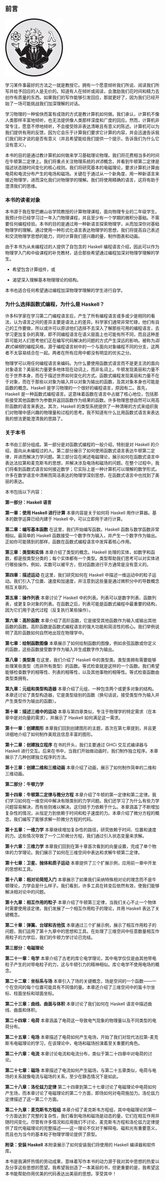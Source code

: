 ## 前言

![Image](img/common.jpg)

学习某件事最好的方法之一就是教授它。拥有一个愿意倾听我们所说、阅读我们所写并给予回应的人是无价的。知道有人在倾听或阅读，会激励我们花时间和精力去创作有质量的东西。如果我们的写作能够引发回应，那就更好了，因为我们已经开始了一场可能挑战我们加深理解的对话。

学习物理的一种愉快而富有成效的方式是教计算机如何做。我们承认，计算机不像人类那样丰富地倾听，也无法提供像人类那样深度和广度的回应。然而，计算机非常专注，愿意不停地倾听，不会接受除非表达清晰且有意义的陈述。计算机可以为我们提供有用的反馈，因为它会乐于计算我们要求它计算的内容，并会迅速告诉我们我们刚才说的是否有意义（并且希望能给我们提供一个提示，告诉我们为什么它没有意义）。

本书的目的是通过教计算机如何做来学习基础理论物理。我们将花费相当多的时间在牛顿第二定律上。我们将重点关注物理系统的*状态*概念，并看到牛顿第二定律是描述状态随时间变化的核心规则。我们将研究基本的电磁理论，要求计算机计算由电荷和电流分布产生的电场和磁场。关键在于通过从一个新角度、用一种新语言来接近物理学，进而深化我们对物理学的理解。我们将使用精确的语言，这将有助于澄清我们的思维。

### 本书的读者对象

本书源于我在黎巴嫩山谷学院教授的计算物理课程，面向物理专业的二年级学生。我预计你已经学习过一年入门物理课程，并且至少有一个学期的微积分基础。不需要任何编程经验。本书的目的是通过用一种新语言探索物理学，从而加深你对基础物理学的理解。通过使用一种形式化语言表达物理学的思想，我们将提高自己表述和交流物理学思想的能力，同时计算我们感兴趣的量，制作图表和动画。

由于本书为从未编程过的人提供了自包含的 Haskell 编程语言介绍，因此可以作为物理学入门和中级课程的补充教材，适合那些希望通过编程加深对物理学理解的学生。

+   希望包含计算组件，或

+   渴望深入理解基本物理理论的结构。

本书也适合任何希望通过编程加深物理学理解的学生进行自学。

### 为什么选择函数式编程，为什么是 Haskell？

许多科学家在学习第二门编程语言后，产生了所有编程语言或多或少是相同的看法，认为语言之间的差异主要是语法上的差异。科学家们通常非常忙碌，他们有自己的工作要做，所以或许可以原谅他们选择不去深入了解那些可用的编程语言，去学习更加复杂的真理，即不同编程语言在语义层面上也可能有所不同，而且这种差异可能对人们思考他们正在编写代码解决的问题的方式产生深远的影响。被称为*函数式编程*的编程风格，源于编程语言树中的一个与面向对象编程不同的分支，这两者不太容易结合在一起。两者在所有应用中都没有明显的优劣之分。

物理学可以用任何编程语言来编码。为什么要使用函数式语言而不是更主流的面向对象语言？美丽和力量更多地体现在动词上，而非名词上。牛顿发现美丽和力量不在于世界本身，而在于描述世界如何变化的方式。函数式编程发现美丽和力量不在于对象，而在于那些以对象为输入并以对象为输出的函数，及其对象本身也可能是函数的概念。Haskell 是学习物理的一个很好的编程语言，原因有二。首先，Haskell 是一种函数式编程语言。这意味着函数在语言中占据了核心地位，包括那些接受其他函数作为参数并返回函数作为结果的函数。许多物理思想自然可以用高阶函数的语言来表达。其次，Haskell 的类型系统提供了一种清晰的方式来组织我们对物理中感兴趣的物理量和过程的思考。我不知道有什么比用函数式语言来表达我的想法更能澄清我的思路了。

### 关于本书

本书由三部分组成。第一部分是对函数式编程的一般介绍，特别是对 Haskell 的介绍，面向从未编程过的人。第二部分展示了如何使用函数式语言表达牛顿第二定律，并进而解决力学问题。第三部分旨在阐述电磁理论，展示如何在函数式语言中表达法拉第和麦克斯韦的思想，并解决涉及电场和磁场的问题。在整个过程中，我们将看到函数式语言如何接近数学；它实际上是一种计算机可以理解的数学形式。许多在数学语言中清晰而简洁表达的物理学深刻思想，在函数式语言中也找到了美丽的表达。

本书包括以下内容：

**第一部分：Haskell 语言**

**第一章：使用 Haskell 进行计算** 本章内容是关于如何将 Haskell 用作计算器。基本的数学运算已经内建于 Haskell 中，可以立即用于进行计算。

**第二章：编写基本函数** 在这里，我们开始编写函数。Haskell 函数与数学函数非常相似。最简单的 Haskell 函数接受一个数字作为输入，并产生一个数字作为输出。正如你可能猜到的那样，函数在函数式编程语言中发挥着核心作用。

**第三章：类型和实体** 本章介绍了类型的概念。Haskell 处理的实体，如数字和函数，都是按类型分类的；每个实体都有一个类型。类型帮助我们思考可以对实体进行哪些操作。例如，实数可以被平方，但对函数进行平方通常是没有意义的。

**第四章：描述运动** 在这里，我们研究如何在 Haskell 中描述一维运动中的粒子运动。我们引入了位置、速度和加速度，并注意到这些量是通过微积分中的导数概念相互关联的。

**第五章：操作列表** 本章讨论了 Haskell 中的列表。列表可以是数字列表、函数列表，或更复杂对象的列表。在函数之后，列表可能是函数式编程中最重要的结构，因为它们用于迭代过程（反复执行某些操作）。

**第六章：高阶函数** 本章介绍了高阶函数，它是接受其他函数作为输入或输出其他函数的函数。高阶函数是函数式编程语言的强大功能和简洁性的核心。我们举例说明了高阶函数如何自然地出现在物理学中。

**第七章：绘制函数图像** 本章展示了如何绘制函数的图像，例如余弦函数或你定义的函数，这些函数接受数字作为输入并生成数字作为输出。

**第八章：类型类** 在这里，我们介绍了 Haskell 中的类型类。类型类拥有需要能够处理某些类型（而非所有类型）的函数。等式检查就是这样的一个函数。我们希望能够检查数字的相等性、列表的相等性，以及其他事物的相等性。等式检查函数由类型类拥有。

**第九章：元组和类型构造器** 本章介绍了元组，一种包含两个或更多对象的结构。本章还讨论了类型构造器，它是类型级别的函数（换句话说，接受类型作为输入并产生类型作为输出的函数）。

**第十章：描述三维中的运动** 本章与第四章类似，专注于物理学的特定需求（在本章中是对向量的需求），并展示了 Haskell 如何满足这一需求。

**第十一章：创建图形** 本章我们回到创建图形的主题，首次在第七章提到，并且更详细地介绍了如何制作美观且信息丰富的图形。

**第十二章：创建独立程序** 在书的开头，我们主要通过 GHCi 交互式编译器与 Haskell 进行交互。后来在书中，当我们开始做动画时，我们制作独立程序。本章展示了几种创建独立程序的方法。

**第十三章：创建二维和三维动画** 本章介绍了动画，展示了如何制作简单的二维和三维动画。

**第二部分：牛顿力学**

**第十四章：牛顿第二定律与微分方程** 本章介绍了牛顿的第一定律和第二定律。我们学习如何在一维空间中解决有限类别的力学问题。我们还学习了为什么有些力学问题容易解决，而有些则难以解决。这归结于力依赖于什么。本章涵盖了不断增加复杂性的情况，从恒定力到依赖于时间和粒子速度的力。本章介绍了微分方程的概念，我们编写了能够求解一阶微分方程的代码。

**第十五章：一维力学** 本章继续增加复杂性的路径，研究依赖于时间、位置和速度的力。这些情况导致了一个二阶微分方程，我们通过引入状态变量来求解。

**第十六章：三维力学** 本章我们回到在第十章首次看到的向量设置，完成了单个物体的力学理论。我们展示了如何在三维空间中表达和求解牛顿第二定律。

**第十七章：卫星、抛体和质子运动** 本章提供了三个扩展示例，应用前一章中开发的思想和工具。

**第十八章：相对论简短入门** 本章展示了如果我们采纳特殊相对论的理念而不是牛顿理论，力学会是什么样子。我们看到，许多工具在转变后依然有效，使我们能够解决相对论中的问题。

**第十九章：相互作用的粒子** 本章介绍了牛顿第三定律，当我们关心不止一个物体时需要使用该定律。我们发展了一个相互作用粒子的理论，并用 Haskell 表达了关键概念。

**第二十章：弹簧、台球和吉他弦** 本章通过三个扩展示例，展示了相互作用粒子的问题，我们运用了第十九章中的思想和工具。在处理了三维空间中任意数量相互作用粒子的力学后，我们的牛顿力学讨论已完结。

**第三部分：电磁理论**

**第二十一章：电学** 本章介绍了古老的库仑电学理论，其中电学仅仅是由其他带电粒子产生的对带电粒子的力，这与牛顿引力的精神相似。库仑电学不使用电场的概念。

**第二十二章：坐标系与场** 本章引入了场的关键概念，场是空间的一个函数——一个在空间的每个位置可能具有不同值的量。本章还介绍了三维空间中的笛卡尔坐标、柱面坐标和球面坐标。

**第二十三章：曲线、曲面与体积** 本章讨论了我们如何在 Haskell 语言中描述曲线、曲面和体积。

**第二十四章：电荷** 本章涵盖了电荷这一导致电气现象的物理量以及不同类型的电荷分布。

**第二十五章：电场** 本章描述了电荷如何产生电场，开始了我们对现代法拉第-麦克斯韦电磁理论的学习，在该理论中，电场和磁场扮演着至关重要的角色。

**第二十六章：电流** 本章讨论电流和电流分布，类似于第二十四章中对电荷的讨论。

**第二十七章：磁场** 本章描述了电流如何产生磁场，与第二十五章类似，电荷与电场的关系就像电流与磁场的关系，至少在静态情况下是如此。

**第二十八章：洛伦兹力定律** 第二十四章到第二十七章讨论了电磁理论中电荷如何产生场，而本章讨论了电磁理论的第二个方面，即场如何对电荷施加力。洛伦兹力定律描述了这一第二个方面。

**第二十九章：麦克斯韦方程组** 本章介绍了麦克斯韦方程组，其中电磁理论的第一个方面达到了完整的复杂性，我们看到电场和磁场是动态的量，它们在相互作用并随时间变化。尽管有许多情况和应用我们不讨论，麦克斯韦方程和洛伦兹力定律提供了现代电磁理论的完整描述——这一理论不仅对于解释电、磁和光有重要意义，而且也为当今的基本粒子物理学理论提供了原型。

**附录：安装 Haskell** 本附录展示了如何安装我们将使用的 Haskell 编译器和软件库。

本书是我满怀热情的劳动成果，意味着写作本书的动力源于我对其中思想的热爱以及分享这些思想的愿望。我希望我创造了一本美丽的书，但更重要的是，我希望这本书能帮助你用优美的代码表达出美丽的思想。享受其中！
